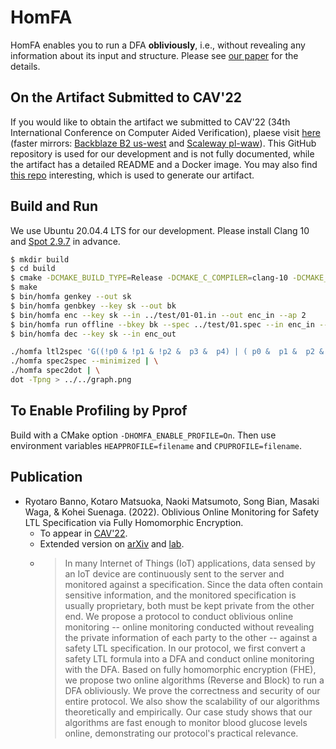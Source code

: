 # HomFA

HomFA enables you to run a DFA __obliviously__, i.e., without revealing any information about its input and structure. Please see [our paper](#Publication) for the details.

## On the Artifact Submitted to CAV'22

If you would like to obtain the artifact we submitted to CAV'22 (34th International Conference on Computer Aided Verification), plaese visit [here](https://doi.org/10.5281/zenodo.6558657) (faster mirrors: [Backblaze B2 us-west](https://anqou-share.s3.us-west-000.backblazeb2.com/homfa_cav22_1.zip) and [Scaleway pl-waw](https://anqou-share.s3.pl-waw.scw.cloud/homfa_cav22_1.zip)). This GitHub repository is used for our development and is not fully documented, while the artifact has a detailed README and a Docker image. You may also find [this repo](https://github.com/virtualsecureplatform/homfa-cav22) interesting, which is used to generate our artifact.

## Build and Run

We use Ubuntu 20.04.4 LTS for our development.
Please install Clang 10 and [Spot 2.9.7](http://www.lrde.epita.fr/dload/spot/spot-2.9.7.tar.gz) in advance.

```sh
$ mkdir build
$ cd build
$ cmake -DCMAKE_BUILD_TYPE=Release -DCMAKE_C_COMPILER=clang-10 -DCMAKE_CXX_COMPILER=clang++-10 ..
$ make
$ bin/homfa genkey --out sk
$ bin/homfa genbkey --key sk --out bk
$ bin/homfa enc --key sk --in ../test/01-01.in --out enc_in --ap 2
$ bin/homfa run offline --bkey bk --spec ../test/01.spec --in enc_in --out enc_out --bootstrapping-freq 100000
$ bin/homfa dec --key sk --in enc_out
```

```sh
./homfa ltl2spec 'G((!p0 & !p1 & !p2 &  p3 &  p4) | ( p0 &  p1 &  p2 & !p3 &  p4) | (!p0 &  p1 &  p2 & !p3 &  p4) | ( p0 & !p1 &  p2 & !p3 &  p4) | (!p0 & !p1 &  p2 & !p3 &  p4) | ( p0 &  p1 & !p2 & !p3 &  p4) | (!p0 &  p1 & !p2 & !p3 &  p4) | ( p0 & !p1 & !p2 & !p3 &  p4) | (!p0 & !p1 & !p2 & !p3 &  p4) | ( p0 &  p1 &  p2 &  p3 & !p4) | (!p0 &  p1 &  p2 &  p3 & !p4) | ( p0 & !p1 &  p2 &  p3 & !p4))' 5 | \
./homfa spec2spec --minimized | \
./homfa spec2dot | \
dot -Tpng > ../../graph.png
```

## To Enable Profiling by Pprof

Build with a CMake option `-DHOMFA_ENABLE_PROFILE=On`.
Then use environment variables `HEAPPROFILE=filename` and `CPUPROFILE=filename`.

## Publication

- Ryotaro Banno, Kotaro Matsuoka, Naoki Matsumoto, Song Bian, Masaki Waga, & Kohei Suenaga. (2022). Oblivious Online Monitoring for Safety LTL Specification via Fully Homomorphic Encryption.
  - To appear in [CAV'22](http://i-cav.org/2022/).
  - Extended version on [arXiv](https://arxiv.org/abs/2206.03582) and [lab](https://www.fos.kuis.kyoto-u.ac.jp/~banno/cav22.pdf).
  - > In many Internet of Things (IoT) applications, data sensed by an IoT device are continuously sent to the server and monitored against a specification. Since the data often contain sensitive information, and the monitored specification is usually proprietary, both must be kept private from the other end. We propose a protocol to conduct oblivious online monitoring -- online monitoring conducted without revealing the private information of each party to the other -- against a safety LTL specification. In our protocol, we first convert a safety LTL formula into a DFA and conduct online monitoring with the DFA. Based on fully homomorphic encryption (FHE), we propose two online algorithms (Reverse and Block) to run a DFA obliviously. We prove the correctness and security of our entire protocol. We also show the scalability of our algorithms theoretically and empirically. Our case study shows that our algorithms are fast enough to monitor blood glucose levels online, demonstrating our protocol's practical relevance.
